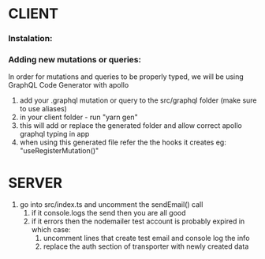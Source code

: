 # CLIENT

### Instalation:

### Adding new mutations or queries:

In order for mutations and queries to be properly typed, we will be using GraphQL Code Generator with apollo

1. add your .graphql mutation or query to the src/graphql folder (make sure to use aliases)
2. in your client folder - run "yarn gen"
3. this will add or replace the generated folder and allow correct apollo graphql typing in app
4. when using this generated file refer the the hooks it creates eg: "useRegisterMutation()"

# SERVER

1. go into src/index.ts and uncomment the sendEmail() call
   1. if it console.logs the send then you are all good
   2. if it errors then the nodemailer test account is probably expired in which case:
      1. uncomment lines that create test email and console log the info
      2. replace the auth section of transporter with newly created data
